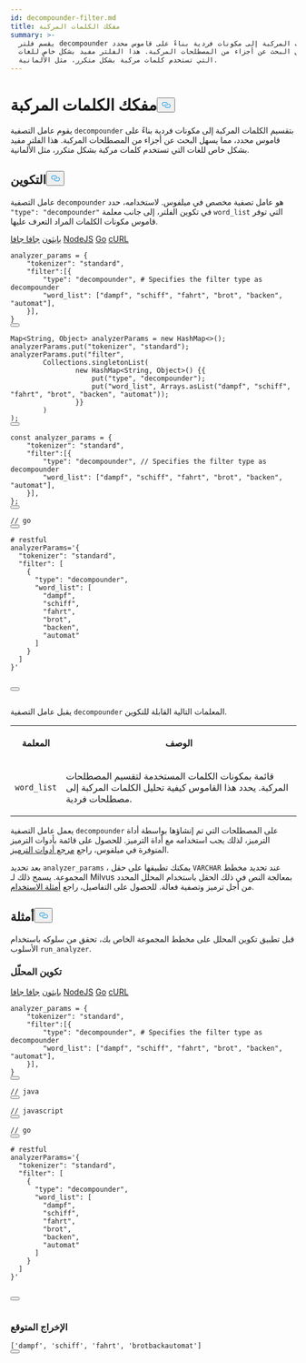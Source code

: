 ```yaml
---
id: decompounder-filter.md
title: مفكك الكلمات المركبة
summary: >-
  يقسم فلتر decompounder الكلمات المركبة إلى مكونات فردية بناءً على قاموس محدد،
  مما يسهل البحث عن أجزاء من المصطلحات المركبة. هذا الفلتر مفيد بشكل خاص للغات
  التي تستخدم كلمات مركبة بشكل متكرر، مثل الألمانية.
---
```

<h1 id="Decompounder" class="common-anchor-header">مفكك الكلمات المركبة<button data-href="#Decompounder" class="anchor-icon" translate="no">
      <svg translate="no"
        aria-hidden="true"
        focusable="false"
        height="20"
        version="1.1"
        viewBox="0 0 16 16"
        width="16"
      >
        <path
          fill="#0092E4"
          fill-rule="evenodd"
          d="M4 9h1v1H4c-1.5 0-3-1.69-3-3.5S2.55 3 4 3h4c1.45 0 3 1.69 3 3.5 0 1.41-.91 2.72-2 3.25V8.59c.58-.45 1-1.27 1-2.09C10 5.22 8.98 4 8 4H4c-.98 0-2 1.22-2 2.5S3 9 4 9zm9-3h-1v1h1c1 0 2 1.22 2 2.5S13.98 12 13 12H9c-.98 0-2-1.22-2-2.5 0-.83.42-1.64 1-2.09V6.25c-1.09.53-2 1.84-2 3.25C6 11.31 7.55 13 9 13h4c1.45 0 3-1.69 3-3.5S14.5 6 13 6z"
        ></path>
      </svg>
    </button></h1><p>يقوم عامل التصفية <code translate="no">decompounder</code> بتقسيم الكلمات المركبة إلى مكونات فردية بناءً على قاموس محدد، مما يسهل البحث عن أجزاء من المصطلحات المركبة. هذا الفلتر مفيد بشكل خاص للغات التي تستخدم كلمات مركبة بشكل متكرر، مثل الألمانية.</p>
<h2 id="Configuration" class="common-anchor-header">التكوين<button data-href="#Configuration" class="anchor-icon" translate="no">
      <svg translate="no"
        aria-hidden="true"
        focusable="false"
        height="20"
        version="1.1"
        viewBox="0 0 16 16"
        width="16"
      >
        <path
          fill="#0092E4"
          fill-rule="evenodd"
          d="M4 9h1v1H4c-1.5 0-3-1.69-3-3.5S2.55 3 4 3h4c1.45 0 3 1.69 3 3.5 0 1.41-.91 2.72-2 3.25V8.59c.58-.45 1-1.27 1-2.09C10 5.22 8.98 4 8 4H4c-.98 0-2 1.22-2 2.5S3 9 4 9zm9-3h-1v1h1c1 0 2 1.22 2 2.5S13.98 12 13 12H9c-.98 0-2-1.22-2-2.5 0-.83.42-1.64 1-2.09V6.25c-1.09.53-2 1.84-2 3.25C6 11.31 7.55 13 9 13h4c1.45 0 3-1.69 3-3.5S14.5 6 13 6z"
        ></path>
      </svg>
    </button></h2><p>عامل التصفية <code translate="no">decompounder</code> هو عامل تصفية مخصص في ميلفوس. لاستخدامه، حدد <code translate="no">&quot;type&quot;: &quot;decompounder&quot;</code> في تكوين الفلتر، إلى جانب معلمة <code translate="no">word_list</code> التي توفر قاموس مكونات الكلمات المراد التعرف عليها.</p>
<div class="multipleCode">
   <a href="#python">بايثون</a> <a href="#java">جافا جافا</a> <a href="#javascript">NodeJS</a> <a href="#go">Go</a> <a href="#bash">cURL</a></div>
<pre><code translate="no" class="language-python">analyzer_params = {
    <span class="hljs-string">&quot;tokenizer&quot;</span>: <span class="hljs-string">&quot;standard&quot;</span>,
    <span class="hljs-string">&quot;filter&quot;</span>:[{
        <span class="hljs-string">&quot;type&quot;</span>: <span class="hljs-string">&quot;decompounder&quot;</span>, <span class="hljs-comment"># Specifies the filter type as decompounder</span>
        <span class="hljs-string">&quot;word_list&quot;</span>: [<span class="hljs-string">&quot;dampf&quot;</span>, <span class="hljs-string">&quot;schiff&quot;</span>, <span class="hljs-string">&quot;fahrt&quot;</span>, <span class="hljs-string">&quot;brot&quot;</span>, <span class="hljs-string">&quot;backen&quot;</span>, <span class="hljs-string">&quot;automat&quot;</span>],
    }],
}
<button class="copy-code-btn"></button></code></pre>
<pre><code translate="no" class="language-java">Map&lt;String, Object&gt; analyzerParams = <span class="hljs-keyword">new</span> <span class="hljs-title class_">HashMap</span>&lt;&gt;();
analyzerParams.put(<span class="hljs-string">&quot;tokenizer&quot;</span>, <span class="hljs-string">&quot;standard&quot;</span>);
analyzerParams.put(<span class="hljs-string">&quot;filter&quot;</span>,
        Collections.singletonList(
                <span class="hljs-keyword">new</span> <span class="hljs-title class_">HashMap</span>&lt;String, Object&gt;() {{
                    put(<span class="hljs-string">&quot;type&quot;</span>, <span class="hljs-string">&quot;decompounder&quot;</span>);
                    put(<span class="hljs-string">&quot;word_list&quot;</span>, Arrays.asList(<span class="hljs-string">&quot;dampf&quot;</span>, <span class="hljs-string">&quot;schiff&quot;</span>, <span class="hljs-string">&quot;fahrt&quot;</span>, <span class="hljs-string">&quot;brot&quot;</span>, <span class="hljs-string">&quot;backen&quot;</span>, <span class="hljs-string">&quot;automat&quot;</span>));
                }}
        )
);
<button class="copy-code-btn"></button></code></pre>
<pre><code translate="no" class="language-javascript"><span class="hljs-keyword">const</span> analyzer_params = {
    <span class="hljs-string">&quot;tokenizer&quot;</span>: <span class="hljs-string">&quot;standard&quot;</span>,
    <span class="hljs-string">&quot;filter&quot;</span>:[{
        <span class="hljs-string">&quot;type&quot;</span>: <span class="hljs-string">&quot;decompounder&quot;</span>, <span class="hljs-comment">// Specifies the filter type as decompounder</span>
        <span class="hljs-string">&quot;word_list&quot;</span>: [<span class="hljs-string">&quot;dampf&quot;</span>, <span class="hljs-string">&quot;schiff&quot;</span>, <span class="hljs-string">&quot;fahrt&quot;</span>, <span class="hljs-string">&quot;brot&quot;</span>, <span class="hljs-string">&quot;backen&quot;</span>, <span class="hljs-string">&quot;automat&quot;</span>],
    }],
};
<button class="copy-code-btn"></button></code></pre>
<pre><code translate="no" class="language-go"><span class="hljs-comment">// go</span>
<button class="copy-code-btn"></button></code></pre>
<pre><code translate="no" class="language-bash"><span class="hljs-comment"># restful</span>
analyzerParams=<span class="hljs-string">&#x27;{
  &quot;tokenizer&quot;: &quot;standard&quot;,
  &quot;filter&quot;: [
    {
      &quot;type&quot;: &quot;decompounder&quot;,
      &quot;word_list&quot;: [
        &quot;dampf&quot;,
        &quot;schiff&quot;,
        &quot;fahrt&quot;,
        &quot;brot&quot;,
        &quot;backen&quot;,
        &quot;automat&quot;
      ]
    }
  ]
}&#x27;</span>

<button class="copy-code-btn"></button></code></pre>
<p>يقبل عامل التصفية <code translate="no">decompounder</code> المعلمات التالية القابلة للتكوين.</p>
<table>
   <tr>
     <th><p>المعلمة</p></th>
     <th><p>الوصف</p></th>
   </tr>
   <tr>
     <td><p><code translate="no">word_list</code></p></td>
     <td><p>قائمة بمكونات الكلمات المستخدمة لتقسيم المصطلحات المركبة. يحدد هذا القاموس كيفية تحليل الكلمات المركبة إلى مصطلحات فردية.</p></td>
   </tr>
</table>
<p>يعمل عامل التصفية <code translate="no">decompounder</code> على المصطلحات التي تم إنشاؤها بواسطة أداة الترميز، لذلك يجب استخدامه مع أداة الترميز. للحصول على قائمة بأدوات الترميز المتوفرة في ميلفوس، راجع <a href="/docs/ar/tokenizers">مرجع أدوات الترميز</a>.</p>
<p>بعد تحديد <code translate="no">analyzer_params</code> ، يمكنك تطبيقها على حقل <code translate="no">VARCHAR</code> عند تحديد مخطط المجموعة. يسمح ذلك لـ Milvus بمعالجة النص في ذلك الحقل باستخدام المحلل المحدد من أجل ترميز وتصفية فعالة. للحصول على التفاصيل، راجع <a href="/docs/ar/analyzer-overview.md#Example-use">أمثلة الاستخدام</a>.</p>
<h2 id="Examples" class="common-anchor-header">أمثلة<button data-href="#Examples" class="anchor-icon" translate="no">
      <svg translate="no"
        aria-hidden="true"
        focusable="false"
        height="20"
        version="1.1"
        viewBox="0 0 16 16"
        width="16"
      >
        <path
          fill="#0092E4"
          fill-rule="evenodd"
          d="M4 9h1v1H4c-1.5 0-3-1.69-3-3.5S2.55 3 4 3h4c1.45 0 3 1.69 3 3.5 0 1.41-.91 2.72-2 3.25V8.59c.58-.45 1-1.27 1-2.09C10 5.22 8.98 4 8 4H4c-.98 0-2 1.22-2 2.5S3 9 4 9zm9-3h-1v1h1c1 0 2 1.22 2 2.5S13.98 12 13 12H9c-.98 0-2-1.22-2-2.5 0-.83.42-1.64 1-2.09V6.25c-1.09.53-2 1.84-2 3.25C6 11.31 7.55 13 9 13h4c1.45 0 3-1.69 3-3.5S14.5 6 13 6z"
        ></path>
      </svg>
    </button></h2><p>قبل تطبيق تكوين المحلل على مخطط المجموعة الخاص بك، تحقق من سلوكه باستخدام الأسلوب <code translate="no">run_analyzer</code>.</p>
<h3 id="Analyzer-configuration" class="common-anchor-header">تكوين المحلّل</h3><div class="multipleCode">
   <a href="#python">بايثون</a> <a href="#java">جافا جافا</a> <a href="#javascript">NodeJS</a> <a href="#go">Go</a> <a href="#bash">cURL</a></div>
<pre><code translate="no" class="language-python">analyzer_params = {
    <span class="hljs-string">&quot;tokenizer&quot;</span>: <span class="hljs-string">&quot;standard&quot;</span>,
    <span class="hljs-string">&quot;filter&quot;</span>:[{
        <span class="hljs-string">&quot;type&quot;</span>: <span class="hljs-string">&quot;decompounder&quot;</span>, <span class="hljs-comment"># Specifies the filter type as decompounder</span>
        <span class="hljs-string">&quot;word_list&quot;</span>: [<span class="hljs-string">&quot;dampf&quot;</span>, <span class="hljs-string">&quot;schiff&quot;</span>, <span class="hljs-string">&quot;fahrt&quot;</span>, <span class="hljs-string">&quot;brot&quot;</span>, <span class="hljs-string">&quot;backen&quot;</span>, <span class="hljs-string">&quot;automat&quot;</span>],
    }],
}
<button class="copy-code-btn"></button></code></pre>
<pre><code translate="no" class="language-java"><span class="hljs-comment">// java</span>
<button class="copy-code-btn"></button></code></pre>
<pre><code translate="no" class="language-javascript"><span class="hljs-comment">// javascript</span>
<button class="copy-code-btn"></button></code></pre>
<pre><code translate="no" class="language-go"><span class="hljs-comment">// go</span>
<button class="copy-code-btn"></button></code></pre>
<pre><code translate="no" class="language-bash"><span class="hljs-comment"># restful</span>
analyzerParams=<span class="hljs-string">&#x27;{
  &quot;tokenizer&quot;: &quot;standard&quot;,
  &quot;filter&quot;: [
    {
      &quot;type&quot;: &quot;decompounder&quot;,
      &quot;word_list&quot;: [
        &quot;dampf&quot;,
        &quot;schiff&quot;,
        &quot;fahrt&quot;,
        &quot;brot&quot;,
        &quot;backen&quot;,
        &quot;automat&quot;
      ]
    }
  ]
}&#x27;</span>

<button class="copy-code-btn"></button></code></pre>
<h3 id="Expected-output" class="common-anchor-header">الإخراج المتوقع</h3><pre><code translate="no" class="language-python">[<span class="hljs-string">&#x27;dampf&#x27;</span>, <span class="hljs-string">&#x27;schiff&#x27;</span>, <span class="hljs-string">&#x27;fahrt&#x27;</span>, <span class="hljs-string">&#x27;brotbackautomat&#x27;</span>]
<button class="copy-code-btn"></button></code></pre>
